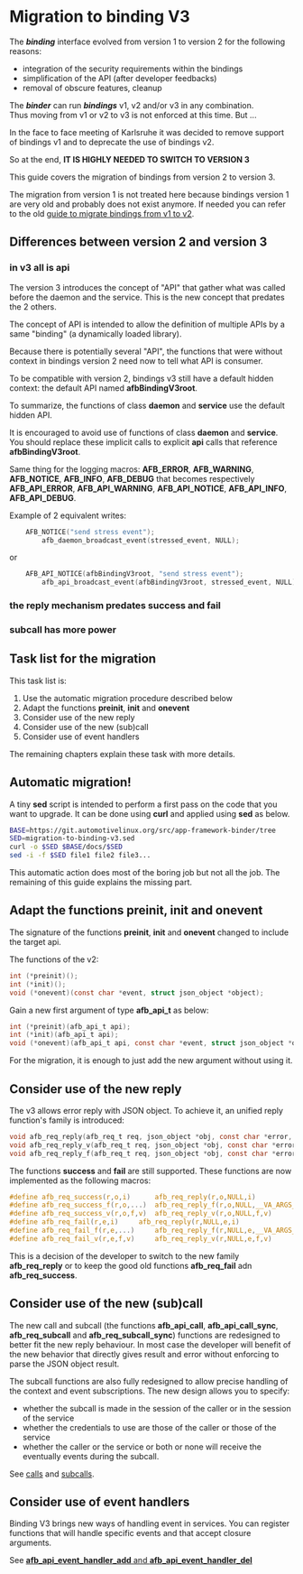 Migration to binding V3
=======================

The ***binding*** interface evolved from version 1 to version 2
for the following reasons:

- integration of the security requirements within the bindings
- simplification of the API (after developer feedbacks)
- removal of obscure features, cleanup

The ***binder*** can run ***bindings*** v1, v2 and/or v3 in any combination.  
Thus moving from v1 or v2 to v3 is not enforced at this time. But ...

In the face to face meeting of Karlsruhe it was decided to remove support
of bindings v1 and to deprecate the use of bindings v2.

So at the end, **IT IS HIGHLY NEEDED TO SWITCH TO VERSION 3**

This guide covers the migration of bindings from version 2 to version 3.

The migration from version 1 is not treated here because bindings version 1
are very old and probably does not exist anymore. If needed you can refer
to the old [guide to migrate bindings from v1 to v2](legacy/afb-migration-v1-to-v2.md).


Differences between version 2 and version 3
-------------------------------------------

### in v3 all is api

The version 3 introduces the concept of "API" that gather what was called before
the daemon and the service. This is the new concept that predates the 2 others.

The concept of API is intended to allow the definition of multiple APIs
by a same "binding" (a dynamically loaded library).

Because there is potentially several "API", the functions that were without
context in bindings version 2 need now to tell what API is consumer.

To be compatible with version 2, bindings v3 still have a default hidden
context: the default API named **afbBindingV3root**.

To summarize, the functions of class **daemon** and **service** use the default
hidden API.

It is encouraged to avoid use of functions of class **daemon** and **service**.
You should replace these implicit calls to explicit **api** calls that 
reference **afbBindingV3root**.

Same thing for the logging macros: **AFB_ERROR**, **AFB_WARNING**,
**AFB_NOTICE**, **AFB_INFO**, **AFB_DEBUG** that becomes respectively
**AFB_API_ERROR**, **AFB_API_WARNING**, **AFB_API_NOTICE**, **AFB_API_INFO**,
**AFB_API_DEBUG**.

Example of 2 equivalent writes:

```C
	AFB_NOTICE("send stress event");
        afb_daemon_broadcast_event(stressed_event, NULL);
```

or 

```C
	AFB_API_NOTICE(afbBindingV3root, "send stress event");
        afb_api_broadcast_event(afbBindingV3root, stressed_event, NULL);
```

### the reply mechanism predates success and fail

### subcall has more power

Task list for the migration
---------------------------

This task list is:

1. Use the automatic migration procedure described below
2. Adapt the functions **preinit**, **init** and **onevent**
3. Consider use of the new reply
4. Consider use of the new (sub)call
5. Consider use of event handlers

The remaining chapters explain these task with more details.

Automatic migration!
--------------------

A tiny **sed** script is intended to perform a first pass on the code that
you want to upgrade. It can be done using **curl** and applied using **sed**
as below.

```bash
BASE=https://git.automotivelinux.org/src/app-framework-binder/tree
SED=migration-to-binding-v3.sed
curl -o $SED $BASE/docs/$SED
sed -i -f $SED file1 file2 file3...
```

This automatic action does most of the boring job but not all the job.
The remaining of this guide explains the missing part.

Adapt the functions preinit, init and onevent
----------------------------------------------

The signature of the functions **preinit**, **init** and **onevent** changed
to include the target api.

The functions of the v2:

```C
int (*preinit)();
int (*init)();
void (*onevent)(const char *event, struct json_object *object);
```

Gain a new first argument of type **afb_api_t** as below:

```C
int (*preinit)(afb_api_t api);
int (*init)(afb_api_t api);
void (*onevent)(afb_api_t api, const char *event, struct json_object *object);
```

For the migration, it is enough to just add the new argument without
using it.

Consider use of the new reply
-----------------------------

The v3 allows error reply with JSON object. To achieve it, an unified
reply function's family is introduced:

```C
void afb_req_reply(afb_req_t req, json_object *obj, const char *error, const char *info);
void afb_req_reply_v(afb_req_t req, json_object *obj, const char *error, const char *info, va_list args);
void afb_req_reply_f(afb_req_t req, json_object *obj, const char *error, const char *info, ...);
```

The functions **success** and **fail** are still supported.
These functions are now implemented as the following macros:


```C
#define afb_req_success(r,o,i)		afb_req_reply(r,o,NULL,i)
#define afb_req_success_f(r,o,...)	afb_req_reply_f(r,o,NULL,__VA_ARGS__)
#define afb_req_success_v(r,o,f,v)	afb_req_reply_v(r,o,NULL,f,v)
#define afb_req_fail(r,e,i)		afb_req_reply(r,NULL,e,i)
#define afb_req_fail_f(r,e,...)		afb_req_reply_f(r,NULL,e,__VA_ARGS__)
#define afb_req_fail_v(r,e,f,v)		afb_req_reply_v(r,NULL,e,f,v)
```

This is a decision of the developer to switch to the new family
**afb_req_reply** or to keep the good old functions **afb_req_fail**
adn **afb_req_success**.

Consider use of the new (sub)call
---------------------------------

The new call and subcall (the functions **afb_api_call**, **afb_api_call_sync**,
**afb_req_subcall** and **afb_req_subcall_sync**) functions are redesigned
to better fit the new reply behaviour. In most case the developer will benefit
of the new behavior that directly gives result and error without enforcing
to parse the JSON object result.

The subcall functions are also fully redesigned to allow precise handling
of the context and event subscriptions. The new design allows you to specify:

 - whether the subcall is made in the session of the caller or in the session
   of the service
 - whether the credentials to use are those of the caller or those of the
   service
 - whether the caller or the service or both or none will receive the
   eventually events during the subcall.

See [calls](reference-v3/func-api/#calls-and-job-functions) and
[subcalls](reference-v3/func-req/#subcall-functions).


Consider use of event handlers
------------------------------

Binding V3 brings new ways of handling event in services. You can register
functions that will handle specific events and that accept closure arguments.

See [**afb_api_event_handler_add** and **afb_api_event_handler_del**](reference-v3/func-api/#event-functions)
